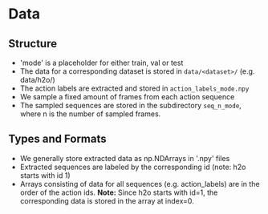 # Data

## Structure

- 'mode' is a placeholder for either train, val or test
- The data for a corresponding dataset is stored in `data/<dataset>/` (e.g. data/h2o/)
- The action labels are extracted and stored in `action_labels_mode.npy`
- We sample a fixed amount of frames from each action sequence
- The sampled sequences are stored in the subdirectory `seq_n_mode`, where n is the number of sampled frames.

## Types and Formats

- We generally store extracted data as np.NDArrays in '.npy' files
- Extracted sequences are labeled by the corresponding id (note: h2o starts with id 1)
- Arrays consisting of data for all sequences (e.g. action_labels) are in the order of the action ids. **Note:** Since h2o starts with id=1, the corresponding data is stored in the array at index=0.